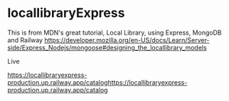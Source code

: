 # locallibraryExpress

This is from MDN's great tutorial, Local Library, using Express, MongoDB and Railway
https://developer.mozilla.org/en-US/docs/Learn/Server-side/Express_Nodejs/mongoose#designing_the_locallibrary_models

Live

https://locallibraryexpress-production.up.railway.app/cataloghttps://locallibraryexpress-production.up.railway.app/catalog
